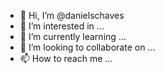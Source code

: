 - 👋 Hi, I’m @danielschaves
- 👀 I’m interested in ...
- 🌱 I’m currently learning ...
- 💞️ I’m looking to collaborate on ...
- 📫 How to reach me ...

<!---
danielschaves/danielschaves is a ✨ special ✨ repository because its `README.md` (this file) appears on your GitHub profile.
You can click the Preview link to take a look at your changes.
--->
